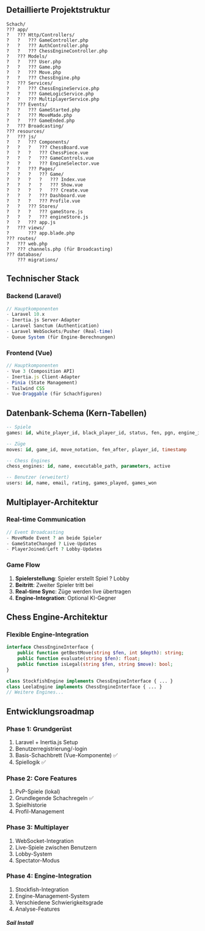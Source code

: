 ## Detaillierte Projektstruktur
``` 
Schach/
??? app/
?   ??? Http/Controllers/
?   ?   ??? GameController.php
?   ?   ??? AuthController.php
?   ?   ??? ChessEngineController.php
?   ??? Models/
?   ?   ??? User.php
?   ?   ??? Game.php
?   ?   ??? Move.php
?   ?   ??? ChessEngine.php
?   ??? Services/
?   ?   ??? ChessEngineService.php
?   ?   ??? GameLogicService.php
?   ?   ??? MultiplayerService.php
?   ??? Events/
?   ?   ??? GameStarted.php
?   ?   ??? MoveMade.php
?   ?   ??? GameEnded.php
?   ??? Broadcasting/
??? resources/
?   ??? js/
?   ?   ??? Components/
?   ?   ?   ??? ChessBoard.vue
?   ?   ?   ??? ChessPiece.vue
?   ?   ?   ??? GameControls.vue
?   ?   ?   ??? EngineSelector.vue
?   ?   ??? Pages/
?   ?   ?   ??? Game/
?   ?   ?   ?   ??? Index.vue
?   ?   ?   ?   ??? Show.vue
?   ?   ?   ?   ??? Create.vue
?   ?   ?   ??? Dashboard.vue
?   ?   ?   ??? Profile.vue
?   ?   ??? Stores/
?   ?   ?   ??? gameStore.js
?   ?   ?   ??? engineStore.js
?   ?   ??? app.js
?   ??? views/
?       ??? app.blade.php
??? routes/
?   ??? web.php
?   ??? channels.php (für Broadcasting)
??? database/
    ??? migrations/
```
## Technischer Stack
### Backend (Laravel)
``` php
// Hauptkomponenten
- Laravel 10.x
- Inertia.js Server-Adapter
- Laravel Sanctum (Authentication)
- Laravel WebSockets/Pusher (Real-time)
- Queue System (für Engine-Berechnungen)
```
### Frontend (Vue)
``` javascript
// Hauptkomponenten
- Vue 3 (Composition API)
- Inertia.js Client-Adapter
- Pinia (State Management)
- Tailwind CSS
- Vue-Draggable (für Schachfiguren)
```
## Datenbank-Schema (Kern-Tabellen)
``` sql
-- Spiele
games: id, white_player_id, black_player_id, status, fen, pgn, engine_id, created_at

-- Züge
moves: id, game_id, move_notation, fen_after, player_id, timestamp

-- Chess Engines
chess_engines: id, name, executable_path, parameters, active

-- Benutzer (erweitert)
users: id, name, email, rating, games_played, games_won
```
## Multiplayer-Architektur
### Real-time Communication
``` php
// Event Broadcasting
- MoveMade Event ? an beide Spieler
- GameStateChanged ? Live-Updates
- PlayerJoined/Left ? Lobby-Updates
```
### Game Flow
1. **Spielerstellung**: Spieler erstellt Spiel ? Lobby
2. **Beitritt**: Zweiter Spieler tritt bei
3. **Real-time Sync**: Züge werden live übertragen
4. **Engine-Integration**: Optional KI-Gegner

## Chess Engine-Architektur
### Flexible Engine-Integration
``` php
interface ChessEngineInterface {
    public function getBestMove(string $fen, int $depth): string;
    public function evaluate(string $fen): float;
    public function isLegal(string $fen, string $move): bool;
}

class StockfishEngine implements ChessEngineInterface { ... }
class LeelaEngine implements ChessEngineInterface { ... }
// Weitere Engines...
```
## Entwicklungsroadmap
### Phase 1: Grundgerüst
1. Laravel + Inertia.js Setup
2. Benutzerregistrierung/-login
3. Basis-Schachbrett (Vue-Komponente) ✅
4. Spiellogik ✅

### Phase 2: Core Features
1. PvP-Spiele (lokal)
2. Grundlegende Schachregeln ✅
3. Spielhistorie
4. Profil-Management

### Phase 3: Multiplayer
1. WebSocket-Integration
2. Live-Spiele zwischen Benutzern
3. Lobby-System
4. Spectator-Modus

### Phase 4: Engine-Integration
1. Stockfish-Integration
2. Engine-Management-System
3. Verschiedene Schwierigkeitsgrade
4. Analyse-Features

##### Sail Install
